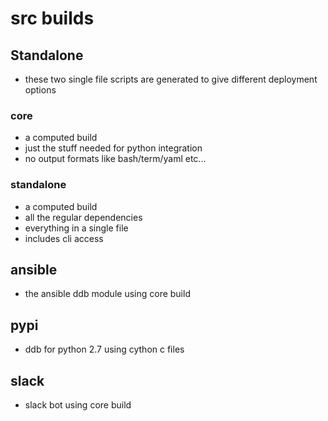 # src builds



## Standalone
- these two single file scripts are generated to give different deployment options

### core
- a computed build 
- just the stuff needed for python integration
- no output formats like bash/term/yaml etc...

### standalone
- a computed build
- all the regular dependencies
- everything in a single file
- includes cli access


## ansible
- the ansible ddb module using core build

## pypi
- ddb for python 2.7 using cython c files

## slack
- slack bot using core build